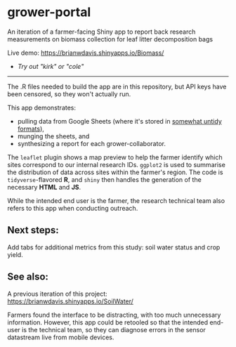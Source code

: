 # grower-portal
An iteration of a farmer-facing Shiny app to report back research measurements on biomass collection for leaf litter decomposition bags

Live demo: https://brianwdavis.shinyapps.io/Biomass/
- *Try out "kirk" or "cole"*

----
The .R files needed to build the app are in this repository, but API keys have been censored, so they won't actually run.

This app demonstrates: 
 - pulling data from Google Sheets (where it's stored in [somewhat untidy formats](grower-portal/Screenshot_20180507-132548.png)), 
 - munging the sheets, and 
 - synthesizing a report for each grower-collaborator. 
 
The `leaflet` plugin shows a map preview to help the farmer identify which sites correspond to our internal research IDs. `ggplot2` is used to summarise the distribution of data across sites within the farmer's region. The code is `tidyverse`-flavored **R**, and `shiny` then handles the generation of the necessary **HTML** and **JS**.

While the intended end user is the farmer, the research technical team also refers to this app when conducting outreach.

## Next steps:
Add tabs for additional metrics from this study: soil water status and crop yield.


## See also:
A previous iteration of this project: https://brianwdavis.shinyapps.io/SoilWater/

Farmers found the interface to be distracting, with too much unnecessary information. However, this app could be retooled so that the intended end-user is the technical team, so they can diagnose errors in the sensor datastream live from mobile devices.
